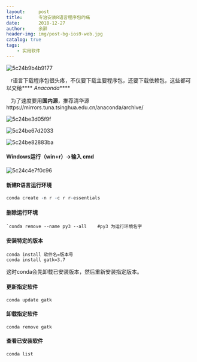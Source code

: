 ```yaml
---
layout:     post
title:      专治安装R语言程序包的痛
date:       2018-12-27
author:     余醉
header-img: img/post-bg-ios9-web.jpg
catalog: true
tags:
    - 实用软件
---
```

![5c24b9b4b9177](https://i.loli.net/2018/12/27/5c24b9b4b9177.png)

   r语言下载程序包很头疼，不仅要下载主要程序包，还要下载依赖包，这些都可以交给**** *Anaconda*****

   为了速度要用**国内源**，推荐清华源https://mirrors.tuna.tsinghua.edu.cn/anaconda/archive/

![5c24be3d05f9f](https://i.loli.net/2018/12/27/5c24be3d05f9f.png)

![5c24be67d2033](https://i.loli.net/2018/12/27/5c24be67d2033.png)

![5c24be82883ba](https://i.loli.net/2018/12/27/5c24be82883ba.png)

#### Windows运行（win+r）->输入 cmd

![5c24c4e7f0c96](https://i.loli.net/2018/12/27/5c24c4e7f0c96.png)

#### 新建R语言运行环境

```r
conda create -n r -c r r-essentials
```

#### 删除运行环境

```
`conda remove --name py3 --all    #py3 为运行环境名字
```
#### 安装特定的版本

```
conda install 软件名=版本号
conda install gatk=3.7
```

这时conda会先卸载已安装版本，然后重新安装指定版本。

#### 更新指定软件

```
conda update gatk
```

#### 卸载指定软件

```
conda remove gatk
```

#### 查看已安装软件

```
conda list
```
